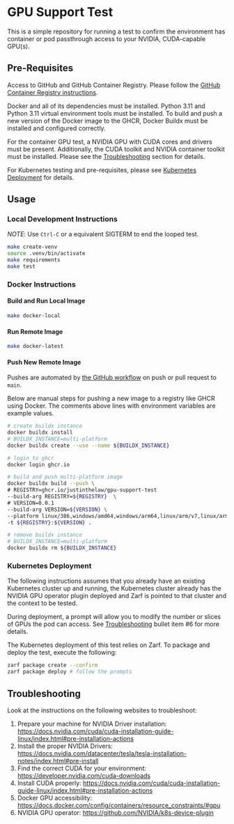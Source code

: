 # GPU Support Test

This is a simple repository for running a test to confirm the environment has container or pod passthrough access to your NVIDIA, CUDA-capable GPU(s).

## Pre-Requisites

Access to GitHub and GitHub Container Registry. Please follow the [GitHub Container Registry instructions](https://docs.github.com/en/packages/working-with-a-github-packages-registry/working-with-the-container-registry).

Docker and all of its dependencies must be installed. Python 3.11 and Python 3.11 virtual environment tools must be installed. To build and push a new version of the Docker image to the GHCR, Docker Buildx must be installed and configured correctly.

For the container GPU test, a NVIDIA GPU with CUDA cores and drivers must be present. Additionally, the CUDA toolkit and NVIDIA container toolkit must be installed. Please see the [Troubleshooting](#troubleshooting) section for details.

For Kubernetes testing and pre-requisites, please see [Kubernetes Deployment](#kubernetes-deployment) for details.

## Usage

### Local Development Instructions

_*NOTE*_: Use `Ctrl-C` or a equivalent SIGTERM to end the looped test.

```bash
make create-venv
source .venv/bin/activate
make requirements
make test
```

### Docker Instructions

#### Build and Run Local Image

```bash
make docker-local
```

#### Run Remote Image

```bash
make docker-latest
```

#### Push New Remote Image

Pushes are automated by [the GitHub workflow](./.github/workflows/build-and-push-image.yaml) on push or pull request to `main`.

Below are manual steps for pushing a new image to a registry like GHCR using Docker. The comments above lines with environment variables are example values.

```bash
# create buildx instance
docker buildx install
# BUILDX_INSTANCE=multi-platform
docker buildx create --use --name ${BUILDX_INSTANCE}

# login to ghcr
docker login ghcr.io

# build and push multi-platform image
docker buildx build --push \
# REGISTRY=ghcr.io/justinthelaw/gpu-support-test
--build-arg REGISTRY=${REGISTRY}  \
# VERSION=0.0.1
--build-arg VERSION=${VERSION} \
--platform linux/386,windows/amd64,windows/arm64,linux/arm/v7,linux/arm/v6,linux/arm/v5,linux/arm64,linux/ppc64ie,linux/s390x,linux/amd64,linux/amd64/v2,linux/amd64/v3 \
-t ${REGISTRY}:${VERSION} .

# remove buildx instance
# BUILDX_INSTANCE=multi-platform
docker buildx rm ${BUILDX_INSTANCE}
```

### Kubernetes Deployment

The following instructions assumes that you already have an existing Kubernetes cluster up and running, the Kubernetes cluster already has the NVIDIA GPU operator plugin deployed and Zarf is pointed to that cluster and the context to be tested.

During deployment, a prompt will allow you to modify the number or slices of GPUs the pod can access. See [Troubleshooting](#troubleshooting) bullet item #6 for more details.

The Kubernetes deployment of this test relies on Zarf. To package and deploy the test, execute the following:

```bash
zarf package create --confirm
zarf package deploy # follow the prompts
```

## Troubleshooting

Look at the instructions on the following websites to troubleshoot:

1. Prepare your machine for NVIDIA Driver installation: https://docs.nvidia.com/cuda/cuda-installation-guide-linux/index.html#pre-installation-actions
2. Install the proper NVIDIA Drivers: https://docs.nvidia.com/datacenter/tesla/tesla-installation-notes/index.html#pre-install
3. Find the correct CUDA for your environment: https://developer.nvidia.com/cuda-downloads
4. Install CUDA properly: https://docs.nvidia.com/cuda/cuda-installation-guide-linux/index.html#pre-installation-actions
5. Docker GPU accessibility: https://docs.docker.com/config/containers/resource_constraints/#gpu
6. NVIDIA GPU operator: https://github.com/NVIDIA/k8s-device-plugin
